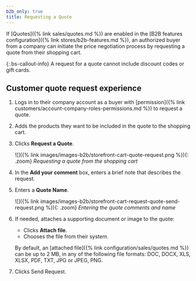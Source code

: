 ```yaml
---
b2b_only: true
title: Requesting a Quote
---
```


If [Quotes]({% link sales/quotes.md %}) are enabled in the [B2B features configuration]({% link stores/b2b-features.md %}), an authorized buyer from a company can initiate the price negotiation process by requesting a quote from their shopping cart.

{:.bs-callout-info}
A request for a quote cannot include discount codes or gift cards.

## Customer quote request experience

1. Logs in to their company account as a buyer with [permission]({% link customers/account-company-roles-permissions.md %}) to request a quote.

1. Adds the products they want to be included in the quote to the shopping cart.

1. Clicks **Request a Quote**.

   ![]({% link images/images-b2b/storefront-cart-quote-request.png %}){: .zoom}
   _Requesting a quote from the shopping cart_

1. In the **Add your comment** box, enters a brief note that describes the request.

1. Enters a **Quote Name**.

   ![]({% link images/images-b2b/storefront-cart-request-quote-send-request.png %}){: .zoom}
   _Entering the quote comments and name_

1. If needed, attaches a supporting document or image to the quote:

   - Clicks **Attach file**.
   - Chooses the file from their system.

   By default, an [attached file]({% link configuration/sales/quotes.md %}) can be up to 2 MB, in any of the following file formats: DOC, DOCX, XLS, XLSX, PDF, TXT, JPG or JPEG, PNG.

1. Clicks <span class="btn">Send Request</span>.
